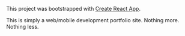 This project was bootstrapped with [Create React App](https://github.com/facebookincubator/create-react-app).

This is simply a web/mobile development portfolio site. Nothing more. Nothing less.
